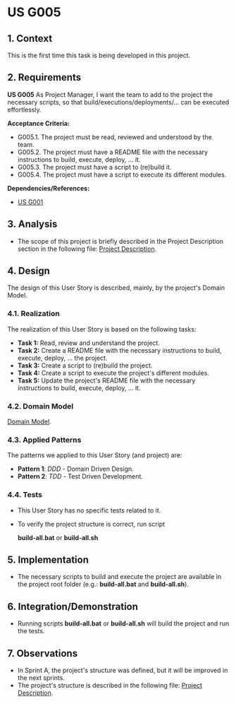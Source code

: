 # US G005

## 1. Context

This is the first time this task is being developed in this project.

## 2. Requirements

**US G005** As Project Manager, I want the team to add to the project the necessary scripts, so that build/executions/deployments/... can be executed effortlessly.

**Acceptance Criteria:**

- G005.1. The project must be read, reviewed and understood by the team.
- G005.2. The project must have a README file with the necessary instructions to build, execute, deploy, ... it.
- G005.3. The project must have a script to (re)build it.
- G005.4. The project must have a script to execute its different modules.

**Dependencies/References:**

* [US G001](../USG001/README)

## 3. Analysis

* The scope of this project is briefly described in the Project Description section in the following file: [Project Description](../../../readme.md).

## 4. Design

The design of this User Story is described, mainly, by the project's Domain Model.

### 4.1. Realization

The realization of this User Story is based on the following tasks:

- **Task 1:** Read, review and understand the project.
- **Task 2:** Create a README file with the necessary instructions to build, execute, deploy, ... the project.
- **Task 3:** Create a script to (re)build the project.
- **Task 4:** Create a script to execute the project's different modules.
- **Task 5:** Update the project's README file with the necessary instructions to build, execute, deploy, ... it.

### 4.2. Domain Model

[Domain Model](../USG006/DOMAIN_MODEL/domain_model.jpg).

### 4.3. Applied Patterns

The patterns we applied to this User Story (and project) are:

- **Pattern 1**: *DDD* - Domain Driven Design.
- **Pattern 2**: *TDD* - Test Driven Development.

### 4.4. Tests

* This User Story has no specific tests related to it.
* To verify the project structure is correct, run script
    
    __build-all.bat__ or __build-all.sh__

## 5. Implementation

* The necessary scripts to build and execute the project are available in the project root folder (e.g.: __build-all.bat__ and __build-all.sh__).

## 6. Integration/Demonstration

* Running scripts __build-all.bat__ or __build-all.sh__ will build the project and run the tests.

## 7. Observations

* In Sprint A, the project's structure was defined, but it will be improved in the next sprints.
* The project's structure is described in the following file: [Project Description](../../../readme.md).